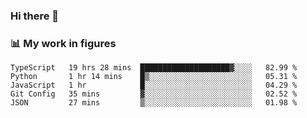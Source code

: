### Hi there 👋

### 📊 My work in figures

<!--START_SECTION:waka-->
```text
TypeScript   19 hrs 28 mins  ████████████████████▓░░░░   82.99 % 
Python       1 hr 14 mins    █▒░░░░░░░░░░░░░░░░░░░░░░░   05.31 % 
JavaScript   1 hr            █░░░░░░░░░░░░░░░░░░░░░░░░   04.29 % 
Git Config   35 mins         ▓░░░░░░░░░░░░░░░░░░░░░░░░   02.52 % 
JSON         27 mins         ▒░░░░░░░░░░░░░░░░░░░░░░░░   01.98 % 
```
<!--END_SECTION:waka-->
